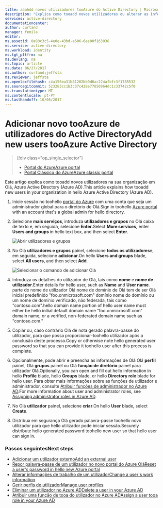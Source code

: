 ```yaml
---
title: aaaAdd novos utilizadores tooAzure do Active Directory | Microsoft Docs
description: "Explica como tooadd novos utilizadores ou alterar as informações de utilizador no Azure Active Directory."
services: active-directory
documentationcenter: 
author: curtand
manager: femila
editor: 
ms.assetid: 0a90c3c5-4e0e-43bd-a606-6ee00f163038
ms.service: active-directory
ms.workload: identity
ms.tgt_pltfrm: na
ms.devlang: na
ms.topic: article
ms.date: 06/27/2017
ms.author: curtand;jeffsta
ms.reviewer: jeffsta
ms.openlocfilehash: c4a156ea31b81202bb0d0ac224afbfc3f1785532
ms.sourcegitcommit: 523283cc1b3c37c428e77850964dc1c33742c5f0
ms.translationtype: MT
ms.contentlocale: pt-PT
ms.lasthandoff: 10/06/2017
---
```

# <a name="add-new-users-tooazure-active-directory"></a><span data-ttu-id="9e5db-103">Adicionar novo tooAzure de utilizadores do Active Directory</span><span class="sxs-lookup"><span data-stu-id="9e5db-103">Add new users tooAzure Active Directory</span></span>
> [!div class="op_single_selector"]
> * [<span data-ttu-id="9e5db-104">Portal do Azure</span><span class="sxs-lookup"><span data-stu-id="9e5db-104">Azure portal</span></span>](active-directory-users-create-azure-portal.md)
> * [<span data-ttu-id="9e5db-105">Portal Clássico do Azure</span><span class="sxs-lookup"><span data-stu-id="9e5db-105">Azure classic portal</span></span>](active-directory-create-users.md)
>
>

<span data-ttu-id="9e5db-106">Este artigo explica como tooadd novos utilizadores na sua organização em Olá, Azure Active Directory (Azure AD).</span><span class="sxs-lookup"><span data-stu-id="9e5db-106">This article explains how tooadd new users in your organization in hello Azure Active Directory (Azure AD).</span></span> 

1. <span data-ttu-id="9e5db-107">Inicie sessão no toohello [portal do Azure](https://portal.azure.com) com uma conta que seja um administrador global para o diretório de Olá.</span><span class="sxs-lookup"><span data-stu-id="9e5db-107">Sign in toohello [Azure portal](https://portal.azure.com) with an account that's a global admin for hello directory.</span></span>
2. <span data-ttu-id="9e5db-108">Selecione **mais serviços**, introduza **utilizadores e grupos** no Olá caixa de texto e, em seguida, selecione **Enter**.</span><span class="sxs-lookup"><span data-stu-id="9e5db-108">Select **More services**, enter **Users and groups** in hello text box, and then select **Enter**.</span></span>

   ![Abrir utilizadores e grupos](./media/active-directory-users-create-azure-portal/create-users-user-management.png)
3. <span data-ttu-id="9e5db-110">No Olá **utilizadores e grupos** painel, selecione **todos os utilizadores**e, em seguida, selecione **adicionar**.</span><span class="sxs-lookup"><span data-stu-id="9e5db-110">On hello **Users and groups** blade, select **All users**, and then select **Add**.</span></span>

   ![Selecionar o comando de adicionar Olá](./media/active-directory-users-create-azure-portal/create-users-add-command.png)
4. <span data-ttu-id="9e5db-112">Introduza os detalhes do utilizador de Olá, tais como **nome** e **nome de utilizador**.</span><span class="sxs-lookup"><span data-stu-id="9e5db-112">Enter details for hello user, such as **Name** and **User name**.</span></span> <span data-ttu-id="9e5db-113">parte do nome de utilizador Olá nome de domínio de Olá tem de ser Olá inicial predefinido "foo.onmicrosoft.com" domínio nome do domínio ou um nome de domínio verificado, não federada, tais como "contoso.com".</span><span class="sxs-lookup"><span data-stu-id="9e5db-113">hello domain name portion of hello user name must either be hello initial default domain name "foo.onmicrosoft.com" domain name, or a verified, non-federated domain name such as "contoso.com."</span></span>
5. <span data-ttu-id="9e5db-114">Copiar ou, caso contrário Olá de nota gerado palavra-passe do utilizador, para que possa proporcionar-toohello utilizador após a conclusão deste processo.</span><span class="sxs-lookup"><span data-stu-id="9e5db-114">Copy or otherwise note hello generated user password so that you can provide it toohello user after this process is complete.</span></span>
6. <span data-ttu-id="9e5db-115">Opcionalmente, pode abrir e preencha as informações de Olá Olá **perfil** painel, Olá **grupos** painel ou Olá **função de diretório** painel para utilizador Olá.</span><span class="sxs-lookup"><span data-stu-id="9e5db-115">Optionally, you can open and fill out hello information in hello **Profile** blade, hello **Groups** blade, or hello **Directory role** blade for hello user.</span></span> <span data-ttu-id="9e5db-116">Para obter mais informações sobre as funções de utilizador e administrador, consulte [Atribuir funções de administrador no Azure AD](active-directory-assign-admin-roles.md).</span><span class="sxs-lookup"><span data-stu-id="9e5db-116">For more information about user and administrator roles, see [Assigning administrator roles in Azure AD](active-directory-assign-admin-roles.md).</span></span>
7. <span data-ttu-id="9e5db-117">No Olá **utilizador** painel, selecione **criar**.</span><span class="sxs-lookup"><span data-stu-id="9e5db-117">On hello **User** blade, select **Create**.</span></span>
8. <span data-ttu-id="9e5db-118">Distribua em segurança Olá gerado palavra-passe toohello novo utilizador para que hello utilizador pode iniciar sessão.</span><span class="sxs-lookup"><span data-stu-id="9e5db-118">Securely distribute hello generated password toohello new user so that hello user can sign in.</span></span>

### <a name="next-steps"></a><span data-ttu-id="9e5db-119">Passos seguintes</span><span class="sxs-lookup"><span data-stu-id="9e5db-119">Next steps</span></span>
* [<span data-ttu-id="9e5db-120">Adicionar um utilizador externo</span><span class="sxs-lookup"><span data-stu-id="9e5db-120">Add an external user</span></span>](active-directory-users-create-external-azure-portal.md)
* [<span data-ttu-id="9e5db-121">Repor palavra-passe de um utilizador no novo portal do Azure Olá</span><span class="sxs-lookup"><span data-stu-id="9e5db-121">Reset a user's password in hello new Azure portal</span></span>](active-directory-users-reset-password-azure-portal.md)
* [<span data-ttu-id="9e5db-122">Alterar informações de trabalho de um utilizador</span><span class="sxs-lookup"><span data-stu-id="9e5db-122">Change a user's work information</span></span>](active-directory-users-work-info-azure-portal.md)
* [<span data-ttu-id="9e5db-123">Gerir perfis de utilizador</span><span class="sxs-lookup"><span data-stu-id="9e5db-123">Manage user profiles</span></span>](active-directory-users-profile-azure-portal.md)
* [<span data-ttu-id="9e5db-124">Eliminar um utilizador no Azure AD</span><span class="sxs-lookup"><span data-stu-id="9e5db-124">Delete a user in your Azure AD</span></span>](active-directory-users-delete-user-azure-portal.md)
* [<span data-ttu-id="9e5db-125">Atribuir uma função de tooa do utilizador no Azure AD</span><span class="sxs-lookup"><span data-stu-id="9e5db-125">Assign a user tooa role in your Azure AD</span></span>](active-directory-users-assign-role-azure-portal.md)
